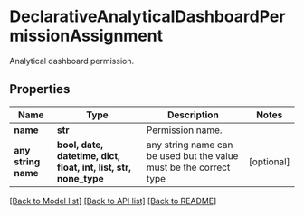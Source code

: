 # DeclarativeAnalyticalDashboardPermissionAssignment

Analytical dashboard permission.

## Properties
Name | Type | Description | Notes
------------ | ------------- | ------------- | -------------
**name** | **str** | Permission name. | 
**any string name** | **bool, date, datetime, dict, float, int, list, str, none_type** | any string name can be used but the value must be the correct type | [optional]

[[Back to Model list]](../README.md#documentation-for-models) [[Back to API list]](../README.md#documentation-for-api-endpoints) [[Back to README]](../README.md)


